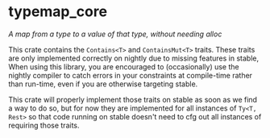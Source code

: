 # typemap_core
*A map from a type to a value of that type, without needing alloc*

This crate contains the `Contains<T>` and `ContainsMut<T>` traits.
These traits are only implemented correctly on nightly due to missing features in stable,
When using this library, you are encouraged to (occasionally) use the nightly compiler
to catch errors in your constraints at compile-time rather than run-time,
even if you are otherwise targeting stable.

This crate will properly implement those traits on stable as soon as we find a way to do so,
but for now they are implemented for all instances of `Ty<T, Rest>`
so that code running on stable doesn't need to cfg out all instances of requiring those traits.